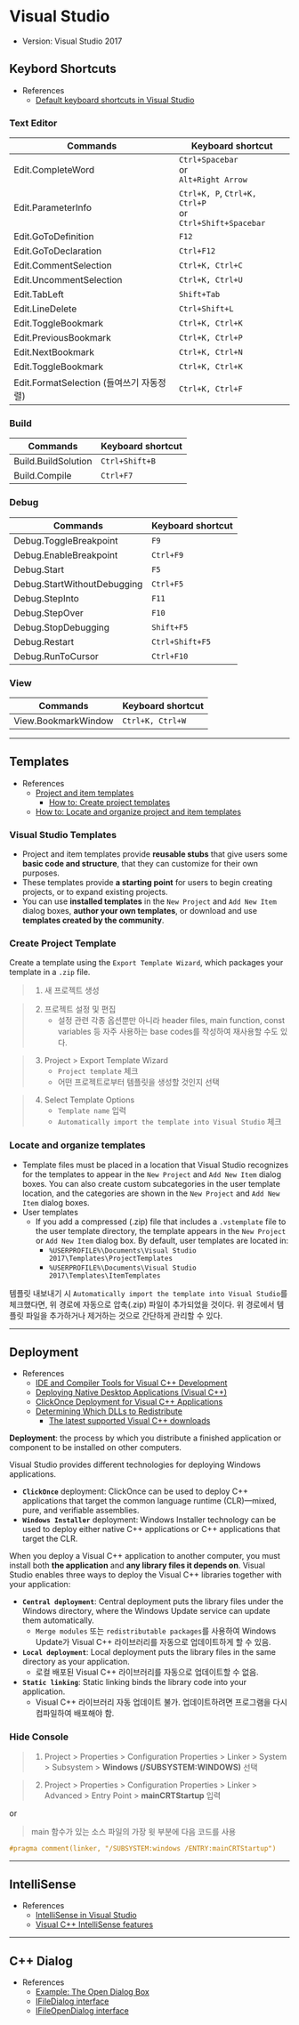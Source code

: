 # Visual Studio


* Version: Visual Studio 2017


## Keybord Shortcuts


* References
   * [Default keyboard shortcuts in Visual Studio](https://docs.microsoft.com/en-us/visualstudio/ide/default-keyboard-shortcuts-in-visual-studio?view=vs-2017#text-editor)


### Text Editor


Commands | Keyboard shortcut
-------- | -----------------
Edit.CompleteWord | ```Ctrl+Spacebar``` <br> or <br> ```Alt+Right Arrow```
Edit.ParameterInfo | ```Ctrl+K, P```, ```Ctrl+K, Ctrl+P``` <br> or <br> ```Ctrl+Shift+Spacebar```
Edit.GoToDefinition | ```F12```
Edit.GoToDeclaration | ```Ctrl+F12```
Edit.CommentSelection | ```Ctrl+K, Ctrl+C```
Edit.UncommentSelection | ```Ctrl+K, Ctrl+U```
Edit.TabLeft | ```Shift+Tab```
Edit.LineDelete | ```Ctrl+Shift+L```
Edit.ToggleBookmark | ```Ctrl+K, Ctrl+K```
Edit.PreviousBookmark | ```Ctrl+K, Ctrl+P```
Edit.NextBookmark | ```Ctrl+K, Ctrl+N```
Edit.ToggleBookmark | ```Ctrl+K, Ctrl+K```
Edit.FormatSelection (들여쓰기 자동정렬) | ```Ctrl+K, Ctrl+F```


### Build


Commands | Keyboard shortcut
-------- | -----------------
Build.BuildSolution | ```Ctrl+Shift+B```
Build.Compile | ```Ctrl+F7```


### Debug


Commands | Keyboard shortcut
-------- | -----------------
Debug.ToggleBreakpoint | ```F9```
Debug.EnableBreakpoint | ```Ctrl+F9```
Debug.Start | ```F5```
Debug.StartWithoutDebugging | ```Ctrl+F5```
Debug.StepInto | ```F11```
Debug.StepOver | ```F10```
Debug.StopDebugging | ```Shift+F5```
Debug.Restart | ```Ctrl+Shift+F5```
Debug.RunToCursor | ```Ctrl+F10```


### View


Commands | Keyboard shortcut
-------- | -----------------
View.BookmarkWindow | ```Ctrl+K, Ctrl+W```


---


## Templates


* References
   * [Project and item templates](https://docs.microsoft.com/en-us/visualstudio/ide/creating-project-and-item-templates?view=vs-2017)
      * [How to: Create project templates](https://docs.microsoft.com/en-us/visualstudio/ide/how-to-create-project-templates?view=vs-2017)
   * [How to: Locate and organize project and item templates](https://docs.microsoft.com/en-us/visualstudio/ide/how-to-locate-and-organize-project-and-item-templates?view=vs-2017)
   

### Visual Studio Templates


* Project and item templates provide **reusable stubs** that give users some **basic code and structure**, that they can customize for their own purposes.
* These templates provide **a starting point** for users to begin creating projects, or to expand existing projects.
* You can use **installed templates** in the `New Project` and `Add New Item` dialog boxes, **author your own templates**, or download and use **templates created by the community**.


### Create Project Template


Create a template using the `Export Template Wizard`, which packages your template in a `.zip` file.


> 1. 새 프로젝트 생성


> 2. 프로젝트 설정 및 편집
>    * 설정 관련 각종 옵션뿐만 아니라 header files, main function, const variables 등 자주 사용하는 base codes를 작성하여 재사용할 수도 있다.


> 3. Project > Export Template Wizard
>    * `Project template` 체크
>    * 어떤 프로젝트로부터 템플릿을 생성할 것인지 선택


> 4. Select Template Options
>    * `Template name` 입력
>    * `Automatically import the template into Visual Studio` 체크


### Locate and organize templates


* Template files must be placed in a location that Visual Studio recognizes for the templates to appear in the `New Project` and `Add New Item` dialog boxes. You can also create custom subcategories in the user template location, and the categories are shown in the `New Project` and `Add New Item` dialog boxes.
* User templates
   * If you add a compressed (.zip) file that includes a `.vstemplate` file to the user template directory, the template appears in the `New Project` or `Add New Item` dialog box. By default, user templates are located in:
      * `%USERPROFILE%\Documents\Visual Studio 2017\Templates\ProjectTemplates`
      * `%USERPROFILE%\Documents\Visual Studio 2017\Templates\ItemTemplates`


템플릿 내보내기 시 `Automatically import the template into Visual Studio`를 체크했다면, 위 경로에 자동으로 압축(.zip) 파일이 추가되었을 것이다. 위 경로에서 템플릿 파일을 추가하거나 제거하는 것으로 간단하게 관리할 수 있다.


---


## Deployment


* References
   * [IDE and Compiler Tools for Visual C++ Development](https://docs.microsoft.com/en-us/cpp/ide/ide-and-tools-for-visual-cpp-development?view=vs-2017)
   * [Deploying Native Desktop Applications (Visual C++)](https://docs.microsoft.com/en-us/cpp/ide/deploying-native-desktop-applications-visual-cpp?view=vs-2017#in-this-section)
   * [ClickOnce Deployment for Visual C++ Applications](https://docs.microsoft.com/en-us/cpp/ide/clickonce-deployment-for-visual-cpp-applications?view=vs-2017)
   * [Determining Which DLLs to Redistribute](https://docs.microsoft.com/en-us/cpp/ide/determining-which-dlls-to-redistribute?view=vs-2017)
      * [The latest supported Visual C++ downloads](https://support.microsoft.com/en-us/help/2977003/the-latest-supported-visual-c-downloads)


**Deployment**: the process by which you distribute a finished application or component to be installed on other computers.


Visual Studio provides different technologies for deploying Windows applications.


* **`ClickOnce`** deployment: ClickOnce can be used to deploy C++ applications that target the common language runtime (CLR)—mixed, pure, and verifiable assemblies.
* **`Windows Installer`** deployment: Windows Installer technology can be used to deploy either native C++ applications or C++ applications that target the CLR.
   
   
When you deploy a Visual C++ application to another computer, you must install both **the application** and **any library files it depends on**. Visual Studio enables three ways to deploy the Visual C++ libraries together with your application:


* **`Central deployment`**: Central deployment puts the library files under the Windows directory, where the Windows Update service can update them automatically.
   * `Merge modules` 또는 `redistributable packages`를 사용하여 Windows Update가 Visual C++ 라이브러리를 자동으로 업데이트하게 할 수 있음.
* **`Local deployment`**: Local deployment puts the library files in the same directory as your application.
   * 로컬 배포된 Visual C++ 라이브러리를 자동으로 업데이트할 수 없음.
* **`Static linking`**: Static linking binds the library code into your application.
   *  Visual C++ 라이브러리 자동 업데이트 불가. 업데이트하려면 프로그램을 다시 컴파일하여 배포해야 함.


### Hide Console


> 1. Project > Properties > Configuration Properties > Linker > System > Subsystem > **Windows (/SUBSYSTEM:WINDOWS)** 선택


> 2. Project > Properties > Configuration Properties > Linker > Advanced > Entry Point > **mainCRTStartup** 입력


or


> main 함수가 있는 소스 파일의 가장 윗 부분에 다음 코드를 사용


```c++
#pragma comment(linker, "/SUBSYSTEM:windows /ENTRY:mainCRTStartup")
```


---


## IntelliSense


* References
   * [IntelliSense in Visual Studio](https://docs.microsoft.com/en-us/visualstudio/ide/using-intellisense?view=vs-2017)
   * [Visual C++ IntelliSense features](https://docs.microsoft.com/en-us/visualstudio/ide/visual-cpp-intellisense?view=vs-2017)


---


## C++ Dialog


* References
   * [Example: The Open Dialog Box](https://docs.microsoft.com/en-us/windows/desktop/learnwin32/example--the-open-dialog-box)
   * [IFileDialog interface](https://docs.microsoft.com/en-us/windows/desktop/api/shobjidl_core/nn-shobjidl_core-ifiledialog)
   * [IFileOpenDialog interface](https://docs.microsoft.com/en-us/windows/desktop/api/shobjidl_core/nn-shobjidl_core-ifileopendialog)